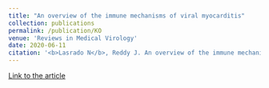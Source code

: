 ```yaml
---
title: "An overview of the immune mechanisms of viral myocarditis"
collection: publications
permalink: /publication/KO
venue: 'Reviews in Medical Virology'
date: 2020-06-11
citation: '<b>Lasrado N</b>, Reddy J. An overview of the immune mechanisms of viral myocarditis. Rev Med Virol. 2020;e2131. https://onlinelibrary.wiley.com/doi/10.1002/rmv.2131'
---
```




[Link to the article](https://onlinelibrary.wiley.com/doi/10.1002/rmv.2131)
